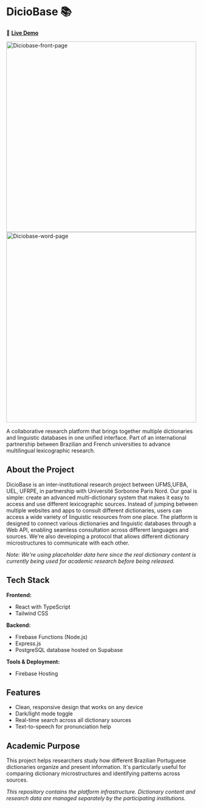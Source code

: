 # DicioBase 📚
🔗 **[Live Demo](https://diciobase.web.app/)**

<img width="500" height="500" alt="Diciobase-front-page" src="https://github.com/user-attachments/assets/c3a30f06-dc36-4d19-aaf8-c7ea28c3b377" />

<img width="500" height="500" alt="Diciobase-word-page" src="https://github.com/user-attachments/assets/b1691b0d-7881-4dda-a308-59bb58427289" />

A collaborative research platform that brings together multiple dictionaries and linguistic databases in one unified interface. Part of an international partnership between Brazilian and French universities to advance multilingual lexicographic research.

## About the Project
DicioBase is an inter-institutional research project between UFMS,UFBA, UEL, UFRPE, in partnership with Université Sorbonne Paris Nord.
Our goal is simple: create an advanced multi-dictionary system that makes it easy to access and use different lexicographic sources. Instead of jumping between multiple websites and apps to consult different dictionaries, users can access a wide variety of linguistic resources from one place.
The platform is designed to connect various dictionaries and linguistic databases through a Web API, enabling seamless consultation across different languages and sources. We're also developing a protocol that allows different dictionary microstructures to communicate with each other.

*Note: We're using placeholder data here since the real dictionary content is currently being used for academic research before being released.*

## Tech Stack

**Frontend:**
- React with TypeScript
- Tailwind CSS

**Backend:**
- Firebase Functions (Node.js)
- Express.js 
- PostgreSQL database hosted on Supabase

**Tools & Deployment:**
- Firebase Hosting
## Features
- Clean, responsive design that works on any device
- Dark/light mode toggle
- Real-time search across all dictionary sources
- Text-to-speech for pronunciation help
  

## Academic Purpose

This project helps researchers study how different Brazilian Portuguese dictionaries organize and present information. It's particularly useful for comparing dictionary microstructures and identifying patterns across sources.

*This repository contains the platform infrastructure. Dictionary content and research data are managed separately by the participating institutions.*

